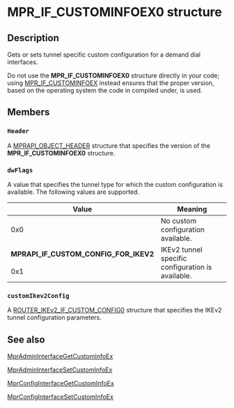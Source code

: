 # MPR_IF_CUSTOMINFOEX0 structure

## Description

Gets or sets tunnel specific custom configuration for a demand dial interfaces.

Do not use the **MPR_IF_CUSTOMINFOEX0** structure directly in your code; using [MPR_IF_CUSTOMINFOEX](https://learn.microsoft.com/windows/desktop/RRAS/router-management-data-types) instead ensures that the proper version, based on the operating system the code in compiled under, is used.

## Members

### `Header`

A [MPRAPI_OBJECT_HEADER](https://learn.microsoft.com/windows/desktop/api/mprapi/ns-mprapi-mprapi_object_header) structure that specifies the version of the **MPR_IF_CUSTOMINFOEX0** structure.

### `dwFlags`

A value that specifies the tunnel type for which the custom configuration is available. The following values are supported.

| Value | Meaning |
| --- | --- |
| 0x0 | No custom configuration available. |
| **MPRAPI_IF_CUSTOM_CONFIG_FOR_IKEV2**<br><br>0x1 | IKEv2 tunnel specific configuration is available. |

### `customIkev2Config`

A [ROUTER_IKEv2_IF_CUSTOM_CONFIG0](https://learn.microsoft.com/windows/desktop/api/mprapi/ns-mprapi-router_ikev2_if_custom_config0) structure that specifies the IKEv2 tunnel configuration parameters.

## See also

[MprAdminInterfaceGetCustomInfoEx](https://learn.microsoft.com/windows/desktop/api/mprapi/nf-mprapi-mpradmininterfacegetcustominfoex)

[MprAdminInterfaceSetCustomInfoEx](https://learn.microsoft.com/windows/desktop/api/mprapi/nf-mprapi-mpradmininterfacesetcustominfoex)

[MprConfigInterfaceGetCustomInfoEx](https://learn.microsoft.com/windows/desktop/api/mprapi/nf-mprapi-mprconfiginterfacegetcustominfoex)

[MprConfigInterfaceSetCustomInfoEx](https://learn.microsoft.com/windows/desktop/api/mprapi/nf-mprapi-mprconfiginterfacesetcustominfoex)